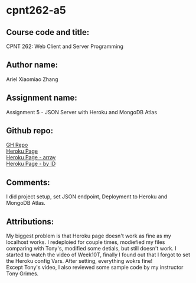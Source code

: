 # cpnt262-a5
## Course code and title:
CPNT 262: Web Client and Server Programming
## Author name:
Ariel Xiaomiao Zhang
## Assignment name:
Assignment 5 - JSON Server with Heroku and MongoDB Atlas
## Github repo:
[GH Repo](https://github.com/arielxiaomiaoz/cpnt262-a5)<br>
[Heroku Page](https://cpnt262-a5-ariel.herokuapp.com/)<br>
[Heroku Page - array](https://cpnt262-a5-ariel.herokuapp.com/api/v0/cakes)<br>
[Heroku Page - by ID](https://cpnt262-a5-ariel.herokuapp.com/api/v0/cakes/2)<br>
## Comments:
I did project setup, set JSON endpoint, Deployment to Heroku and MongoDB Atlas.<br>
## Attributions:
My biggest problem is that Heroku page doesn't work as fine as my localhost works. I redeploied for couple times, modiefied my files comparing with Tony's, modified some detials, but still doesn't work. I started to watch the video of Week10T, finally I found out that I forgot to set the Heroku config Vars. After setting, everything wokrs fine!
<br>
Except Tony's video, I also reviewed some sample code by my instructor Tony Grimes.

